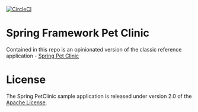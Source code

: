 [![CircleCI](https://circleci.com/gh/vkthumati/sfg-pet-clinic.svg?style=svg)](https://circleci.com/gh/vkthumati/sfg-pet-clinic)

# Spring Framework Pet Clinic

Contained in this repo is an opinionated version of the classic reference application - [Spring Pet Clinic](https://github.com/spring-projects/spring-petclinic)

# License

The Spring PetClinic sample application is released under version 2.0 of the [Apache License](http://www.apache.org/licenses/LICENSE-2.0).